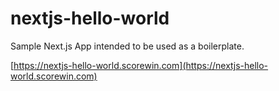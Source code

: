 # nextjs-hello-world

Sample Next.js App intended to be used as a boilerplate.

[https://nextjs-hello-world.scorewin.com](https://nextjs-hello-world.scorewin.com)
